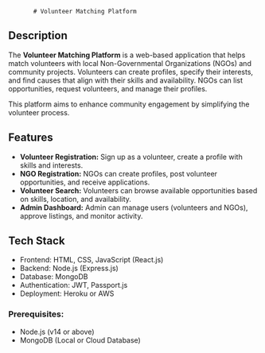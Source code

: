            # Volunteer Matching Platform

## Description
The **Volunteer Matching Platform** is a web-based application that helps match volunteers with local Non-Governmental Organizations (NGOs) and community projects. Volunteers can create profiles, specify their interests, and find causes that align with their skills and availability. NGOs can list opportunities, request volunteers, and manage their profiles.

This platform aims to enhance community engagement by simplifying the volunteer process.

## Features
- **Volunteer Registration:** Sign up as a volunteer, create a profile with skills and interests.
- **NGO Registration:** NGOs can create profiles, post volunteer opportunities, and receive applications.
- **Volunteer Search:** Volunteers can browse available opportunities based on skills, location, and availability.
- **Admin Dashboard:** Admin can manage users (volunteers and NGOs), approve listings, and monitor activity.
  
## Tech Stack
- Frontend: HTML, CSS, JavaScript (React.js)
- Backend: Node.js (Express.js)
- Database: MongoDB
- Authentication: JWT, Passport.js
- Deployment: Heroku or AWS
  
### Prerequisites:
- Node.js (v14 or above)
- MongoDB (Local or Cloud Database)

